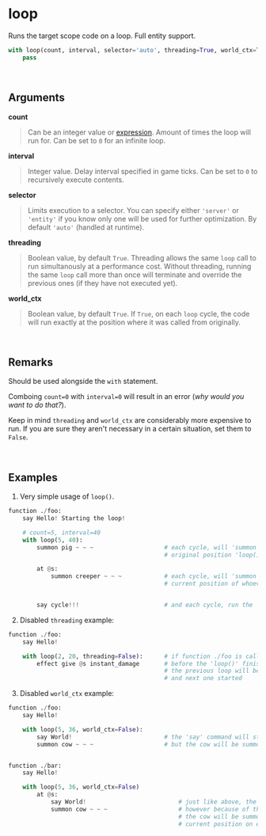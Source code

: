 # loop

Runs the target scope code on a loop. Full entity support.

```py
with loop(count, interval, selector='auto', threading=True, world_ctx=True):
    pass
```


&nbsp;



## Arguments

**count**
> Can be an integer value or [expression](https://github.com/rx-modules/bolt-expressions). Amount of times the loop will run for. Can be set to `0` for an infinite loop.

**interval**
> Integer value. Delay interval specified in game ticks. Can be set to `0` to recursively execute contents.

**selector**
> Limits execution to a selector. You can specify either `'server'` or `'entity'` if you know only one will be used for further optimization. By default `'auto'` (handled at runtime).

**threading**
> Boolean value, by default `True`. Threading allows the same `loop` call to run simultanously at a performance cost. Without threading, running the same `loop` call more than once will terminate and override the previous ones (if they have not executed yet).

**world_ctx**
> Boolean value, by default `True`. If `True`, on each `loop` cycle, the code will run exactly at the position where it was called from originally.


&nbsp;


## Remarks

Should be used alongside the `with` statement.

Comboing `count=0` with `interval=0` will result in an error (*why would you want to do that?*).

Keep in mind `threading` and `world_ctx` are considerably more expensive to run. If you are sure they aren't necessary in a certain situation, set them to `False`.


&nbsp;



## Examples

1. Very simple usage of `loop()`.

```py
function ./foo:
    say Hello! Starting the loop!

    # count=5, interval=40
    with loop(5, 40):       
        summon pig ~ ~ ~                    # each cycle, will 'summon' the pig at the 
                                            # original position 'loop()' was called from

        at @s:
            summon creeper ~ ~ ~            # each cycle, will 'summon' the creeper at the 
                                            # current position of whoever ran the 'loop()'


        say cycle!!!                        # and each cycle, run the 'say' as @s

```

2. Disabled `threading` example:

```py
function ./foo:
    say Hello!

    with loop(2, 20, threading=False):      # if function ./foo is called
        effect give @s instant_damage       # before the 'loop()' finished
                                            # the previous loop will be terminated
                                            # and next one started
```

3. Disabled `world_ctx` example:

```py
function ./foo:
    say Hello!

    with loop(5, 36, world_ctx=False):
        say World!                          # the 'say' command will still run as '@s'
        summon cow ~ ~ ~                    # but the cow will be summoned at worldspawn


function ./bar:
    say Hello!

    with loop(5, 36, world_ctx=False)
        at @s:
            say World!                          # just like above, the 'say' will work the same way
            summon cow ~ ~ ~                    # however because of the 'at @s'
                                                # the cow will be summoned at our 
                                                # current position on each loop cycle
```







